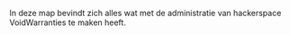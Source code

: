 In deze map bevindt zich alles wat met de administratie van hackerspace VoidWarranties te maken heeft.

